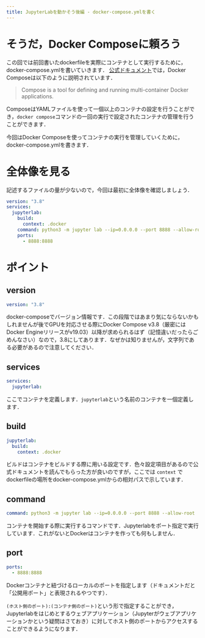 ```yaml
---
title: JupyterLabを動かそう後編 - docker-compose.ymlを書く
---
```


# そうだ，Docker Composeに頼ろう

この回では前回書いたdockerfileを実際にコンテナとして実行するために，docker-compose.ymlを書いていきます．
[公式ドキュメント](https://docs.docker.com/compose/)では，Docker Composeは以下のように説明されています．
> Compose is a tool for defining and running multi-container Docker applications.

ComposeはYAMLファイルを使って一個以上のコンテナの設定を行うことができ，`docker compose`コマンドの一回の実行で設定されたコンテナの管理を行うことができます．

今回はDocker Composeを使ってコンテナの実行を管理していくために，docker-compose.ymlを書きます．

# 全体像を見る
記述するファイルの量が少ないので，今回は最初に全体像を確認しましょう．
```yaml
version: "3.8"
services:
  jupyterlab:
    build:
      context: .docker
    command: python3 -m jupyter lab --ip=0.0.0.0 --port 8888 --allow-root
    ports:
      - 8888:8888
```

# ポイント
## version
```yaml
version: "3.8"
```
docker-composeでバージョン情報です．この段階ではあまり気にならないかもしれませんが後でGPUを対応させる際にDocker Compose v3.8（厳密にはDocker Engineリリースがv19.03）以降が求められるはず（記憶違いだったらごめんなさい）なので，3.8にしてあります．なぜかは知りませんが，文字列である必要があるので注意してください．

## services
```yaml
services:
  jupyterlab:
```
ここでコンテナを定義します．`jupyterlab`という名前のコンテナを一個定義します．

## build
```yaml
jupyterlab:
  build:
    context: .docker
```
ビルドはコンテナをビルドする際に用いる設定です．色々設定項目があるので公式ドキュメントを読んでもらった方が良いのですが，ここでは `context` でdockerfileの場所をdocker-compose.ymlからの相対パスで示しています．

## command
```yaml
command: python3 -m jupyter lab --ip=0.0.0.0 --port 8888 --allow-root
```
コンテナを開始する際に実行するコマンドです．Jupyterlabをポート指定で実行しています．これがないとDockerはコンテナを作っても何もしません．

## port
```yaml
ports:
  - 8888:8888
```
Dockerコンテナと紐づけるローカルのポートを指定します（ドキュメントだと「公開用ポート」と表現されるやつです）．

`(ホスト側のポート):(コンテナ側のポート)`という形で指定することができ，Jupyterlabをはじめとするウェブアプリケーション（Jupyterがウェブアプリケーションかという疑問はさておき）に対してホスト側のポートからアクセスすることができるようになります．
